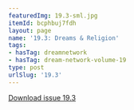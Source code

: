 ```yaml
---
featuredImg: 19.3-sml.jpg
itemId: bcphbuj7fdh
layout: page
name: '19.3: Dreams & Religion'
tags:
- hasTag: dreamnetwork
- hasTag: dream-network-volume-19
type: post
urlSlug: '19.3'
---
```

<a href="../files/pdfs/Volume_19/19.3-Dream-Network-Vol-19-No-3.pdf" download="">Download issue 19.3</a>